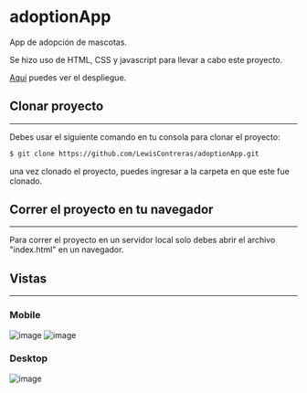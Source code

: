 # adoptionApp
App de adopción de mascotas.

Se hizo uso de HTML, CSS y javascript para llevar a cabo este proyecto.

[Aquí](https://lewiscontreras.github.io/adoptionApp/) puedes ver el despliegue.

## Clonar proyecto
--------

Debes usar el siguiente comando en tu consola para clonar el proyecto:

```bash
$ git clone https://github.com/LewisContreras/adoptionApp.git
```

una vez clonado el proyecto, puedes ingresar a la carpeta en que este fue clonado.

## Correr el proyecto en tu navegador
-----------

Para correr el proyecto en un servidor local solo debes abrir el archivo "index.html" en un navegador.

## Vistas
------------------------

### Mobile


![image](https://i.imgur.com/nx7EOsb.png)
![image](https://i.imgur.com/dNeboiQ.png)

### Desktop


![image](https://i.imgur.com/B2bZq6M.png)
